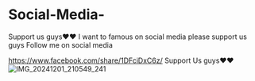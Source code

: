 # Social-Media-
Support us guys♥️♥️
I want to famous on social media 
please support us guys
Follow me on social media

https://www.facebook.com/share/1DFciDxC6z/
Support Us guys♥️♥️![IMG_20241201_210549_241](https://github.com/user-attachments/assets/18d67095-b865-4519-ab20-c87798e9c759)
